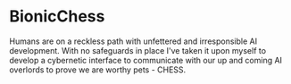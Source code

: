 # BionicChess
Humans are on a reckless path with unfettered and irresponsible AI development. With no safeguards in place I've taken it upon myself to develop 
a cybernetic interface to communicate with our up and coming AI overlords to prove we are worthy pets - CHESS.
